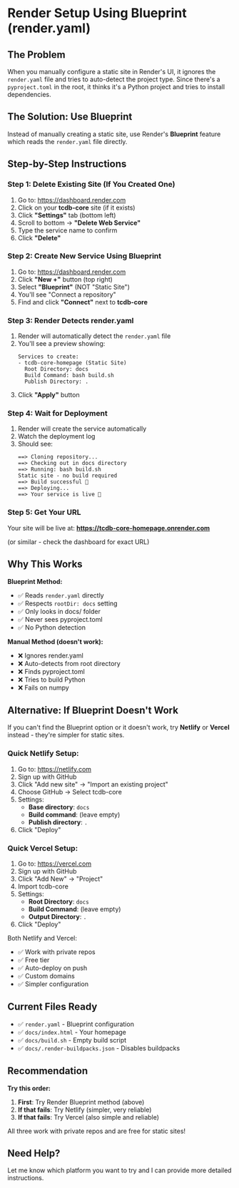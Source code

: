 # Render Setup Using Blueprint (render.yaml)

## The Problem

When you manually configure a static site in Render's UI, it ignores the `render.yaml` file and tries to auto-detect the project type. Since there's a `pyproject.toml` in the root, it thinks it's a Python project and tries to install dependencies.

## The Solution: Use Blueprint

Instead of manually creating a static site, use Render's **Blueprint** feature which reads the `render.yaml` file directly.

## Step-by-Step Instructions

### Step 1: Delete Existing Site (If You Created One)

1. Go to: https://dashboard.render.com
2. Click on your **tcdb-core** site (if it exists)
3. Click **"Settings"** tab (bottom left)
4. Scroll to bottom → **"Delete Web Service"**
5. Type the service name to confirm
6. Click **"Delete"**

### Step 2: Create New Service Using Blueprint

1. Go to: https://dashboard.render.com
2. Click **"New +"** button (top right)
3. Select **"Blueprint"** (NOT "Static Site")
4. You'll see "Connect a repository"
5. Find and click **"Connect"** next to **tcdb-core**

### Step 3: Render Detects render.yaml

1. Render will automatically detect the `render.yaml` file
2. You'll see a preview showing:
   ```
   Services to create:
   - tcdb-core-homepage (Static Site)
     Root Directory: docs
     Build Command: bash build.sh
     Publish Directory: .
   ```
3. Click **"Apply"** button

### Step 4: Wait for Deployment

1. Render will create the service automatically
2. Watch the deployment log
3. Should see:
   ```
   ==> Cloning repository...
   ==> Checking out in docs directory
   ==> Running: bash build.sh
   Static site - no build required
   ==> Build successful 🎉
   ==> Deploying...
   ==> Your service is live 🎉
   ```

### Step 5: Get Your URL

Your site will be live at:
**https://tcdb-core-homepage.onrender.com**

(or similar - check the dashboard for exact URL)

## Why This Works

**Blueprint Method:**
- ✅ Reads `render.yaml` directly
- ✅ Respects `rootDir: docs` setting
- ✅ Only looks in docs/ folder
- ✅ Never sees pyproject.toml
- ✅ No Python detection

**Manual Method (doesn't work):**
- ❌ Ignores render.yaml
- ❌ Auto-detects from root directory
- ❌ Finds pyproject.toml
- ❌ Tries to build Python
- ❌ Fails on numpy

## Alternative: If Blueprint Doesn't Work

If you can't find the Blueprint option or it doesn't work, try **Netlify** or **Vercel** instead - they're simpler for static sites.

### Quick Netlify Setup:

1. Go to: https://netlify.com
2. Sign up with GitHub
3. Click "Add new site" → "Import an existing project"
4. Choose GitHub → Select tcdb-core
5. Settings:
   - **Base directory**: `docs`
   - **Build command**: (leave empty)
   - **Publish directory**: `.`
6. Click "Deploy"

### Quick Vercel Setup:

1. Go to: https://vercel.com
2. Sign up with GitHub
3. Click "Add New" → "Project"
4. Import tcdb-core
5. Settings:
   - **Root Directory**: `docs`
   - **Build Command**: (leave empty)
   - **Output Directory**: `.`
6. Click "Deploy"

Both Netlify and Vercel:
- ✅ Work with private repos
- ✅ Free tier
- ✅ Auto-deploy on push
- ✅ Custom domains
- ✅ Simpler configuration

## Current Files Ready

- ✅ `render.yaml` - Blueprint configuration
- ✅ `docs/index.html` - Your homepage
- ✅ `docs/build.sh` - Empty build script
- ✅ `docs/.render-buildpacks.json` - Disables buildpacks

## Recommendation

**Try this order:**

1. **First**: Try Render Blueprint method (above)
2. **If that fails**: Try Netlify (simpler, very reliable)
3. **If that fails**: Try Vercel (also simple and reliable)

All three work with private repos and are free for static sites!

## Need Help?

Let me know which platform you want to try and I can provide more detailed instructions.


